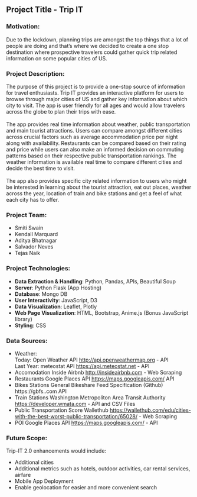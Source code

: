 ## Project Title - Trip IT

### Motivation:
Due to the lockdown, planning trips are amongst the top things that a lot of people are doing and that’s where we decided to create a one stop destination where prospective travelers could gather quick trip related information on some popular cities of US.

### Project Description:
The purpose of this project is to provide a one-stop source of information for travel enthusiasts. Trip IT provides an interactive platform for users to browse through major cities of US and gather key information about which city to visit. The app is user friendly for all ages and would allow travelers across the globe to plan their trips with ease.<br><br>
	The app provides real time information about weather, public transportation and main tourist attractions. Users can compare amongst different cities across crucial factors such as average accommodation price per night along with availability. Restaurants can be compared based on their rating and price while users can also make an informed decision on commuting patterns based on their respective public transportation rankings. The weather information is available real time to compare different cities and decide the best time to visit.<br><br>
	The app also provides specific city related information to users who might be interested in learning about the tourist attraction, eat out places, weather across the year, location of train and bike stations and get a feel of what each city has to offer.

### Project Team:
- Smiti Swain
- Kendall Marquard
- Aditya Bhatnagar
- Salvador Neves
- Tejas Naik

### Project Technologies:
- <b>Data Extraction & Handling</b>: Python, Pandas, APIs, Beautiful Soup
- <b>Server</b>: Python Flask (App Hosting)
- <b>Database</b>: Mongo DB
- <b>User Interactivity</b>: JavaScript, D3
- <b>Data Visualization</b>: Leaflet, Plotly
- <b>Web Page Visualization</b>: HTML, Bootstrap, Anime.js (Bonus JavaScript library)
- <b>Styling</b>: CSS

### Data Sources:
- Weather:<br>
Today: Open Weather API http://api.openweathermap.org - API<br>
Last Year: meteostat API https://api.meteostat.net - API
- Accomodation Inside Airbnb http://insideairbnb.com - Web Scraping
- Restaurants Google Places API https://maps.googleapis.com/ API
- Bikes Stations General Bikeshare Feed Specification (Github) https://gbfs..com API
- Train Stations Washington Metropoliton Area Transit Authority https://developer.wmata.com - API and CSV Files
- Public Transportation Score Wallethub https://wallethub.com/edu/cities-with-the-best-worst-public-transportation/65028/ - Web Scraping
- POI Google Places API https://maps.googleapis.com/ - API

### Future Scope:
Trip-IT 2.0 enhancements would include:
- Additional cities
- Additional metrics such as hotels, outdoor activities, car rental services, airfare
- Mobile App Deployment
- Enable geolocation for easier and more convenient search

